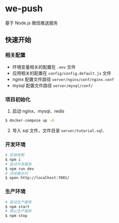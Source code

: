 # we-push

基于 Node.js 微信推送服务

## 快速开始

### 相关配置
- 环境变量相关的配置在 `.env` 文件
- 应用相关的配置在 `config/config.default.js` 文件
- nginx 配置文件路径 `server/nginx/conf/nginx.conf`
- mysql 配置文件路径 `server/mysql/conf/`

### 项目初始化
1. 启动 nginx、mysql、redis
```bash
$ docker-compose up -d
```
2. 导入 sql 文件，文件目录 `server/tutorial.sql`.

### 开发环境

```bash
# 安装依赖
$ npm i
# 启动开发服务
$ npm run dev
# 浏览器访问
$ open http://localhost:7001/
```

### 生产环境

```bash
# 启动生产服务
$ npm start
# 停止生产服务
$ npm stop
```
